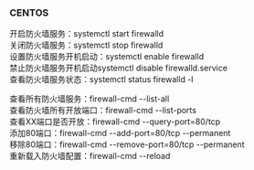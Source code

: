 ### CENTOS

开启防火墙服务：systemctl start firewalld  
关闭防火墙服务：systemctl stop firewalld  
设置防火墙服务开机启动：systemctl enable firewalld  
禁止防火墙服务开机启动systemctl disable firewalld.service  
查看防火墙服务状态：systemctl status firewalld -l  

查看所有防火墙服务：firewall-cmd --list-all  
查看防火墙所有开放端口：firewall-cmd --list-ports  
查看XX端口是否开放：firewall-cmd --query-port=80/tcp  
添加80端口：firewall-cmd --add-port=80/tcp --permanent  
移除80端口：firewall-cmd --remove-port=80/tcp --permanent  
重新载入防火墙配置：firewall-cmd --reload  

